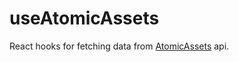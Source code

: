 # useAtomicAssets

React hooks for fetching data from [AtomicAssets](https://wax.api.atomicassets.io/atomicassets/docs/swagger/) api.
